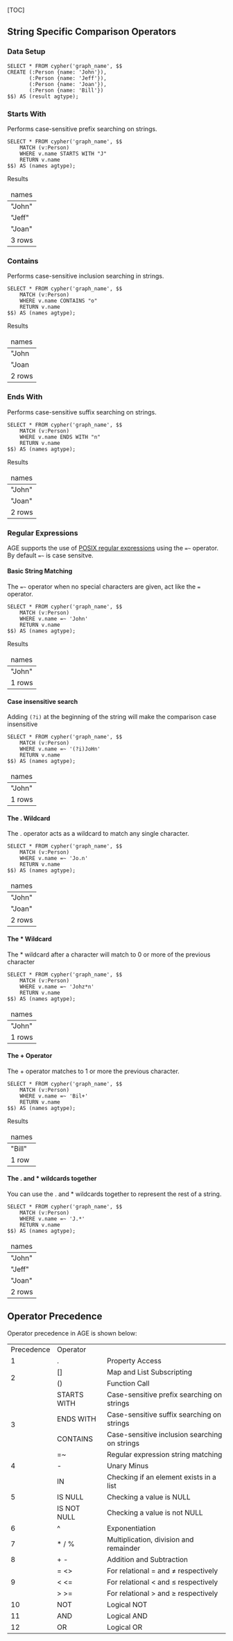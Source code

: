 [TOC]

## String Specific Comparison Operators

### Data Setup

```postgresql
SELECT * FROM cypher('graph_name', $$
CREATE (:Person {name: 'John'}),
       (:Person {name: 'Jeff'}),
       (:Person {name: 'Joan'}),
       (:Person {name: 'Bill'})
$$) AS (result agtype);
```

### Starts With

Performs case-sensitive prefix searching on strings.

```postgresql
SELECT * FROM cypher('graph_name', $$
	MATCH (v:Person)
	WHERE v.name STARTS WITH "J"
	RETURN v.name
$$) AS (names agtype);
```

Results
<table>
  <thead>
  <tr>
   <td>names</td>
  </tr>
  </thead>
  <tr>
   <td>"John"</td>
  </tr>
  <tr>
   <td>"Jeff"</td>
  </tr>
  <tr>
   <td>"Joan"</td>
  </tr>
  <tr>
   <td colspan="1">3 rows</td>
  </tr>
</table>

### Contains

Performs case-sensitive inclusion searching in strings.

```postgresql
SELECT * FROM cypher('graph_name', $$
	MATCH (v:Person)
	WHERE v.name CONTAINS "o"
	RETURN v.name
$$) AS (names agtype);
```

Results
<table>
  <thead>
  <tr>
   <td>names</td>
  </tr>
  </thead>
  <tr>
   <td>"John</td>
  </tr>
  <tr>
   <td>"Joan</td>
  </tr>
  <tr>
   <td colspan="1">2 rows</td>
  </tr>
</table>


### Ends With

Performs case-sensitive suffix searching on strings.

```postgresql
SELECT * FROM cypher('graph_name', $$
	MATCH (v:Person)
	WHERE v.name ENDS WITH "n"
	RETURN v.name
$$) AS (names agtype);
```

Results
<table>
  <thead>
  <tr>
   <td>names</td>
  </tr>
  </thead>
  <tr>
   <td>"John"</td>
  </tr>
  <tr>
   <td>"Joan"</td>
  </tr>
  <tr>
   <td colspan="1">2 rows</td>
  </tr>
</table>

### Regular Expressions

AGE supports the use of [POSIX regular expressions](https://www.postgresql.org/docs/11/functions-matching.html#FUNCTIONS-POSIX-REGEXP) using the `=~` operator. By default `=~` is case sensitve.


#### Basic String Matching

The `=~` operator when no special characters are given, act like the `=` operator.

```postgresql
SELECT * FROM cypher('graph_name', $$
	MATCH (v:Person)
	WHERE v.name =~ 'John'
	RETURN v.name
$$) AS (names agtype);
```

Results
<table>
  <thead>
  <tr>
   <td>names</td>
  </tr>
  </thead>
  <tr>
   <td>"John"</td>
  </tr>
  <tr>
   <td colspan="1">1 rows</td>
  </tr>
</table>

#### Case insensitive search

Adding `(?i)` at the beginning of the string will make the comparison case insensitive

```postgresql
SELECT * FROM cypher('graph_name', $$
	MATCH (v:Person)
	WHERE v.name =~ '(?i)JoHn'
	RETURN v.name
$$) AS (names agtype);
```

<table>
  <thead>
  <tr>
   <td>names</td>
  </tr>
  </thead>
  <tr>
   <td>"John"</td>
  </tr>
  <tr>
   <td colspan="1">1 rows</td>
  </tr>
</table>


#### The . Wildcard

The . operator acts as a wildcard to match any single character.

```postgresql
SELECT * FROM cypher('graph_name', $$
	MATCH (v:Person)
	WHERE v.name =~ 'Jo.n'
	RETURN v.name
$$) AS (names agtype);
```

<table>
  <thead>
  <tr>
   <td>names</td>
  </tr>
  </thead>
  <tr>
   <td>"John"</td>
  </tr>
  <tr>
   <td>"Joan"</td>
  </tr>
  <tr>
   <td colspan="1">2 rows</td>
  </tr>
</table>

#### The * Wildcard

The * wildcard after a character will match to 0 or more of the previous character

```postgresql
SELECT * FROM cypher('graph_name', $$
	MATCH (v:Person)
	WHERE v.name =~ 'Johz*n'
	RETURN v.name
$$) AS (names agtype);
```

<table>
  <thead>
  <tr>
   <td>names</td>
  </tr>
  </thead>
  <tr>
   <td>"John"</td>
  </tr>
  <tr>
   <td colspan="1">1 rows</td>
  </tr>
</table>


#### The + Operator

The + operator matches to 1 or more the previous character.

```postgresql
SELECT * FROM cypher('graph_name', $$
	MATCH (v:Person)
	WHERE v.name =~ 'Bil+'
	RETURN v.name
$$) AS (names agtype);
```

Results
<table>
  <thead>
  <tr>
   <td>names</td>
  </tr>
  </thead>
  <tr>
   <td>"Bill"</td>
  </tr>
  <tr>
   <td colspan="1">1 row</td>
  </tr>
</table>

#### The . and * wildcards together

You can use the . and * wildcards together to represent the rest of a string.

```postgresql
SELECT * FROM cypher('graph_name', $$
	MATCH (v:Person)
	WHERE v.name =~ 'J.*'
	RETURN v.name
$$) AS (names agtype);
```

<table>
  <thead>
  <tr>
   <td>names</td>
  </tr>
  </thead>
  <tr>
   <td>"John"</td>
  </tr>
  <tr>
   <td>"Jeff"</td>
  </tr>
  <tr>
   <td>"Joan"</td>
  </tr>
  <tr>
   <td colspan="1">2 rows</td>
  </tr>
</table>


## Operator Precedence

Operator precedence in AGE is shown below:


<table>
  <tr>
   <td>Precedence
   </td>
   <td>Operator
   </td>
   <td>
   </td>
  </tr>
  <tr>
   <td>1
   </td>
   <td>.
   </td>
   <td>Property Access
   </td>
  </tr>
  <tr>
   <td rowspan="2" >2
   </td>
   <td>[]
   </td>
   <td>Map and List Subscripting
   </td>
  </tr>
  <tr>
   <td>()
   </td>
   <td>Function Call
   </td>
  </tr>
  <tr>
   <td rowspan="4" >3
   </td>
   <td>STARTS WITH
   </td>
   <td>Case-sensitive prefix searching on strings
   </td>
  </tr>
  <tr>
   <td>ENDS WITH
   </td>
   <td>Case-sensitive suffix searching on strings
   </td>
  </tr>
  <tr>
   <td>CONTAINS
   </td>
   <td>Case-sensitive inclusion searching on strings
   </td>
  </tr>
  <tr>
   <td>=~
   </td>
   <td>Regular expression string matching
   </td>
  </tr>
  <tr>
   <td>4
   </td>
   <td>-
   </td>
   <td>Unary Minus
   </td>
  </tr>
  <tr>
   <td rowspan="3" >5
   </td>
   <td>IN
   </td>
   <td>Checking if an element exists in a list
   </td>
  </tr>
  <tr>
   <td>IS NULL
   </td>
   <td>Checking a value is NULL
   </td>
  </tr>
  <tr>
   <td>IS NOT NULL
   </td>
   <td>Checking a value is not NULL
   </td>
  </tr>
  <tr>
   <td>6
   </td>
   <td>^
   </td>
   <td>Exponentiation
   </td>
  </tr>
  <tr>
   <td>7
   </td>
   <td>* / %
   </td>
   <td>Multiplication, division and remainder
   </td>
  </tr>
  <tr>
   <td>8
   </td>
   <td>+ -
   </td>
   <td>Addition and Subtraction
   </td>
  </tr>
  <tr>
   <td rowspan="3" >9
   </td>
   <td>= &lt;>
   </td>
   <td>For relational = and ≠ respectively
   </td>
  </tr>
  <tr>
   <td>&lt; &lt;=
   </td>
   <td>For relational &lt; and ≤ respectively
   </td>
  </tr>
  <tr>
   <td>> >=
   </td>
   <td>For relational > and ≥ respectively
   </td>
  </tr>
  <tr>
   <td>10
   </td>
   <td>NOT
   </td>
   <td>Logical NOT
   </td>
  </tr>
  <tr>
   <td>11
   </td>
   <td>AND
   </td>
   <td>Logical AND
   </td>
  </tr>
  <tr>
   <td>12
   </td>
   <td>OR
   </td>
   <td>Logical OR
   </td>
  </tr>
</table>



